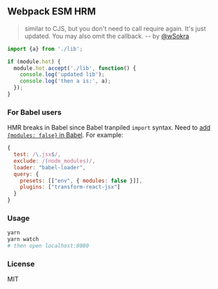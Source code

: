 
Webpack ESM HRM
----

> similar to CJS, but you don't need to call require again. It's just updated. You may also omit the callback.
> -- by [@wSokra](https://twitter.com/wSokra/status/871983408125280256)

```js
import {a} from './lib';

if (module.hot) {
  module.hot.accept('./lib', function() {
    console.log('updated lib');
    console.log('then a is:', a);
  });
}
```

### For Babel users

HMR breaks in Babel since Babel tranpiled `import` syntax. Need to [add `{modules: false}` in Babel](https://twitter.com/wSokra/status/927790829917429760). For example:

```js
{
  test: /\.jsx$/,
  exclude: /(node_modules)/,
  loader: "babel-loader",
  query: {
    presets: [["env", { modules: false }]],
    plugins: ["transform-react-jsx"]
  }
}
```

### Usage

```bash
yarn
yarn watch
# then open localhost:8080
```

### License

MIT
